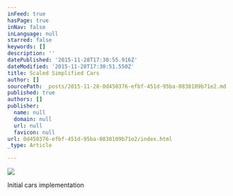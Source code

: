 ```yaml
---
inFeed: true
hasPage: true
inNav: false
inLanguage: null
starred: false
keywords: []
description: ''
datePublished: '2015-11-28T17:30:55.916Z'
dateModified: '2015-11-28T17:30:51.550Z'
title: Scaled Simplified Cars
author: []
sourcePath: _posts/2015-11-28-0d450376-efbf-451d-95ba-0838109b71e2.md
published: true
authors: []
publisher:
  name: null
  domain: null
  url: null
  favicon: null
url: 0d450376-efbf-451d-95ba-0838109b71e2/index.html
_type: Article

---
```

![](https://the-grid-user-content.s3-us-west-2.amazonaws.com/7c4e07f4-4a27-498a-9bb5-36e5d2e0731e.jpg)

Initial cars implementation